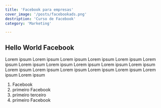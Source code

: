 ```yaml
---
title: 'Facebook para empresas'
cover_image: '/posts/facebookads.png'
destription: 'Curso de Facebook'
category: 'Marketing'

---
```

## Hello World Facebook

Lorem ipsum Lorem ipsum Lorem ipsum Lorem ipsum Lorem ipsum Lorem ipsum Lorem ipsum Lorem ipsum Lorem ipsum Lorem ipsum Lorem ipsum Lorem ipsum Lorem ipsum Lorem ipsum Lorem ipsum Lorem ipsum Lorem ipsum Lorem ipsum 

1. Facebook
1. primeiro Facebook
1. primeiro terceiro
1. primeiro Facebook